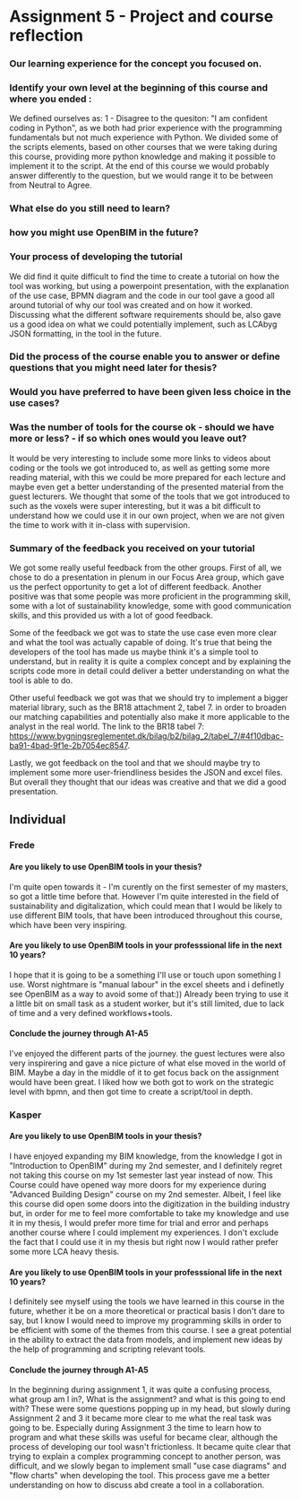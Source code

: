 # Assignment 5 - Project and course reflection

### Our learning experience for the concept you focused on.

### Identify your own level at the beginning of this course and where you ended :

We defined ourselves as: 1 - Disagree to the quesiton: "I am confident coding in Python", as we both had prior experience with the programming fundamentals but not much experience with Python. We divided some of the scripts elements, based on other courses that we were taking during this course, providing more python knowledge and making it possible to implement it to the script. At the end of this course we would probably answer differently to the question, but we would range it to be between from Neutral to Agree. 

### What else do you still need to learn?

### how you might use OpenBIM in the future?

### Your process of developing the tutorial
We did find it quite difficult to find the time to create a tutorial on how the tool was working, but using a powerpoint presentation, with the explanation of the use case, BPMN diagram and the code in our tool gave a good all around tutorial of why our tool was created and on how it worked. Discussing what the different software requirements should be, also gave us a good idea on what we could potentially implement, such as LCAbyg JSON formatting, in the tool in the future.

### Did the process of the course enable you to answer or define questions that you might need later for thesis?

### Would you have preferred to have been given less choice in the use cases?

### Was the number of tools for the course ok - should we have more or less? - if so which ones would you leave out?

It would be very interesting to include some more links to videos about coding or the tools we got introduced to, as well as getting some more reading material, with this we could be more prepared for each lecture and maybe even get a better understanding of the presented material from the guest lecturers. We thought that some of the tools that we got introduced to such as the voxels were super interesting, but it was a bit difficult to understand how we could use it in our own project, when we are not given the time to work with it in-class with supervision.


### Summary of the feedback you received on your tutorial

We got some really useful feedback from the other groups. First of all, we chose to do a presentation in plenum in our Focus Area group, which gave us the perfect opportunity to get a lot of different feedback. Another positive was that some people was more proficient in the programming skill, some with a lot of sustainability knowledge, some with good communication skills, and this provided us with a lot of good feedback. 

Some of the feedback we got was to state the use case even more clear and what the tool was actually capable of doing. It's true that being the developers of the tool has made us maybe think it's a simple tool to understand, but in reality it is quite a complex concept and by explaining the scripts code more in detail could deliver a better understanding on what the tool is able to do.

Other useful feedback we got was that we should try to implement a bigger material library, such as the BR18 attachment 2, tabel 7. in order to broaden our matching capabilities and potentially also make it more applicable to the analyst in the real world.
The link to the BR18 tabel 7: https://www.bygningsreglementet.dk/bilag/b2/bilag_2/tabel_7/#4f10dbac-ba91-4bad-9f1e-2b7054ec8547.

Lastly, we got feedback on the tool and that we should maybe try to implement some more user-friendliness besides the JSON and excel files. But overall they thought that our ideas was creative and that we did a good presentation.


## Individual

### Frede

#### Are you likely to use OpenBIM tools in your thesis?
I'm quite open towards it - I'm curently on the first semester of my masters, so got a little time before that. However I'm quite interested in the field of sustainability and digitalization, which could mean that I would be likely to use different BIM tools, that have been introduced throughout this course, which have been very inspiring.


#### Are you likely to use OpenBIM tools in your professsional life in the next 10 years?
I hope that it is going to be a something I'll use or touch upon something I use. Worst nightmare is "manual labour" in the excel sheets and i definetly see OpenBIM as a way to avoid some of that:)) Already been trying to use it a little bit on small task as a student worker, but it's still limited, due to lack of time and a very defined workflows+tools. 

#### Conclude the journey through A1-A5
I've enjoyed the different parts of the journey.
the guest lectures were also very inspirering and gave a nice picture of what else moved in the world of BIM. Maybe a day in the middle of it to get focus back on the assignment would have been great. I liked how we both got to work on the strategic level with bpmn, and then got time to create a script/tool in depth.

### Kasper

#### Are you likely to use OpenBIM tools in your thesis?
I have enjoyed expanding my BIM knowledge, from the knowledge I got in "Introduction to OpenBIM" during my 2nd semester, and I definitely regret not taking this course on my 1st semester last year instead of now. This Course could have opened way more doors for my experience during "Advanced Building Design" course on my 2nd semester. Albeit, I feel like this course did open some doors into the digitization in the building industry but, in order for me to feel more comfortable to take my knowledge and use it in my thesis, I would prefer more time for trial and error and perhaps another course where I could implement my experiences. I don't exclude the fact that I could use it in my thesis but right now I would rather prefer some more LCA heavy thesis.

#### Are you likely to use OpenBIM tools in your professsional life in the next 10 years?
I definitely see myself using the tools we have learned in this course in the future, whether it be on a more theoretical or practical basis I don't dare to say, but I know I would need to improve my programming skills in order to be efficient with some of the themes from this course. I see a great potential in the ability to extract the data from models, and implement new ideas by the help of programming and scripting relevant tools.

#### Conclude the journey through A1-A5

In the beginning during assignment 1, it was quite a confusing process, what group am I in?, What is the assignment? and what is this going to end with? These were some questions popping up in my head, but slowly during Assignment 2 and 3 it became more clear to me what the real task was going to be. Especially during Assignment 3 the time to learn how to program and what these skills was useful for became clear, although the process of developing our tool wasn't frictionless. It became quite clear that trying to explain a complex programming concept to another person, was difficult, and we slowly began to implement small "use case diagrams" and "flow charts" when developing the tool. This process gave me a better understanding on how to discuss abd create a tool in a collaboration.

